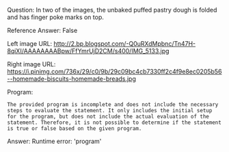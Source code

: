 Question: In two of the images, the unbaked puffed pastry dough is folded and has finger poke marks on top.

Reference Answer: False

Left image URL: http://2.bp.blogspot.com/-Q0uRXdMpbnc/Tn47H-8qiXI/AAAAAAAABpw/FfYmrUjD2CM/s400/IMG_5133.jpg

Right image URL: https://i.pinimg.com/736x/29/c0/9b/29c09bc4cb7330ff2c4f9e8ec0205b56--homemade-biscuits-homemade-breads.jpg

Program:

```
The provided program is incomplete and does not include the necessary steps to evaluate the statement. It only includes the initial setup for the program, but does not include the actual evaluation of the statement. Therefore, it is not possible to determine if the statement is true or false based on the given program.
```
Answer: Runtime error: 'program'

